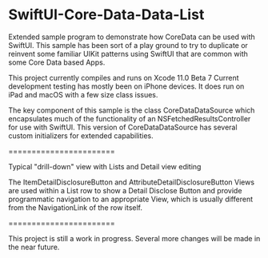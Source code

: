 # SwiftUI-Core-Data-Data-List
Extended sample program to demonstrate how CoreData can be used with SwiftUI.
This sample has been sort of a play ground to try to duplicate or reinvent some familiar 
UIKit patterns using SwiftUI that are common with some Core Data based Apps.

This project currently compiles and runs on Xcode 11.0 Beta 7 
Current development testing has mostly been on iPhone devices.
It does run on iPad and macOS with a few size class issues.

The key component of this sample is the class CoreDataDataSource which encapsulates
much of the functionality of an NSFetchedResultsController for use with SwiftUI.
This version of CoreDataDataSource has several custom initializers for extended capabilities.

=======================

Typical "drill-down" view with Lists and Detail view editing

The ItemDetailDisclosureButton and AttributeDetailDisclosureButton Views are used within
a List row to show a Detail Disclose Button and provide programmatic navigation to
an appropriate View, which is usually different from the NavigationLink of the row itself.

=======================

This project is still a work in progress.  Several more changes will be made in the near future.

